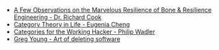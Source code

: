 - [A Few Observations on the Marvelous Resilience of Bone & Resilience Engineering - Dr. Richard Cook](https://www.youtube.com/watch?v=8LbePBiOvZ4&t=314s)
- [Category Theory in Life - Eugenia Cheng](https://www.youtube.com/watch?v=ho7oagHeqNc)
- [Categories for the Working Hacker - Philip Wadler](https://www.youtube.com/watch?v=gui_SE8rJUM)
- [Greg Young - Art of deleting software](https://vimeo.com/108441214)
